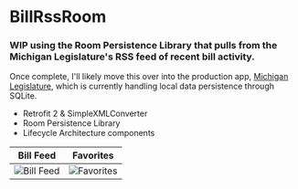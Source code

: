 # BillRssRoom
### WIP using the Room Persistence Library that pulls from the Michigan Legislature's RSS feed of recent bill activity.

Once complete, I'll likely move this over into the production app, [Michigan Legislature](https://play.google.com/store/apps/details?id=mi.michigan.josh.michiganlegislature&hl=en), which is currently handling local data persistence through SQLite.

* Retrofit 2 & SimpleXMLConverter
* Room Persistence Library
* Lifecycle Architecture components

Bill Feed | Favorites
---- | ----
![Bill Feed](https://i.imgur.com/bKYUtiE.png?1) | ![Favorites](https://i.imgur.com/Ydu20wX.png?1)
